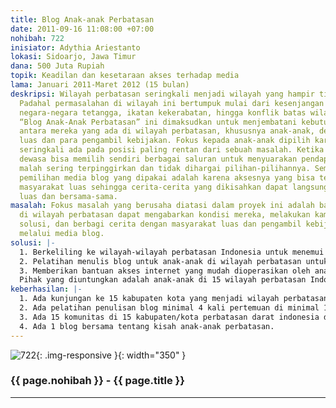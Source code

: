 ```yaml
---
title: Blog Anak-anak Perbatasan
date: 2011-09-16 11:08:00 +07:00
nohibah: 722
inisiator: Adythia Ariestanto
lokasi: Sidoarjo, Jawa Timur
dana: 500 Juta Rupiah
topik: Keadilan dan kesetaraan akses terhadap media
lama: Januari 2011-Maret 2012 (15 bulan)
deskripsi: Wilayah perbatasan seringkali menjadi wilayah yang hampir tidak terperhatikan.
  Padahal permasalahan di wilayah ini bertumpuk mulai dari kesenjangan sosial dengan
  negara-negara tetangga, ikatan kekerabatan, hingga konflik batas wilayah. Proyek
  “Blog Anak-Anak Perbatasan” ini dimaksudkan untuk menjembatani kebutuhan informasi
  antara mereka yang ada di wilayah perbatasan, khususnya anak-anak, dengan masyarakat
  luas dan para pengambil kebijakan. Fokus kepada anak-anak dipilih karena anak-anak
  seringkali ada pada posisi paling rentan dari sebuah masalah. Ketika orang-orang
  dewasa bisa memilih sendiri berbagai saluran untuk menyuarakan pendapat, anak-anak
  malah sering terpinggirkan dan tidak dihargai pilihan-pilihannya. Sementara alasana
  pemilihan media blog yang dipakai adalah karena aksesnya yang bisa terbuka kepada
  masyarakat luas sehingga cerita-cerita yang dikisahkan dapat langsung diakses secara
  luas dan bersama-sama.
masalah: Fokus masalah yang berusaha diatasi dalam proyek ini adalah bagaimana anak-anak
  di wilayah perbatasan dapat mengabarkan kondisi mereka, melakukan kampanye, mengusulkan
  solusi, dan berbagi cerita dengan masyarakat luas dan pengambil kebijakan negara
  melalui media blog.
solusi: |-
  1. Berkeliling ke wilayah-wilayah perbatasan Indonesia untuk menemui komunitas anak-anak dan mengetahui dengan pasti kesulitan-kesulitan yang mereka alami.
  2. Pelatihan menulis blog untuk anak-anak di wilayah perbatasan untuk bisa mengabarkan kisah mereka melalui media blog.
  3. Memberikan bantuan akses internet yang mudah dioperasikan oleh anak-anak di wilayah perbatasan
  Pihak yang diuntungkan adalah anak-anak di 15 wilayah perbatasan Indonesia rentang usia 12-18 tahun.
keberhasilan: |-
  1. Ada kunjungan ke 15 kabupaten kota yang menjadi wilayah perbatasan darat Indonesia dengan negara lain.
  2. Ada pelatihan penulisan blog minimal 4 kali pertemuan di minimal 1 komunitas anak di tiap kabupaten/kota perbatasan darat Indonesia dengan negara lain.
  3. Ada 15 komunitas di 15 kabupaten/kota perbatasan darat indonesia dengan negara lain yang mendapat bantuan akses internet.
  4. Ada 1 blog bersama tentang kisah anak-anak perbatasan.
---
```


![722](/static/img/hibahcmb/722.png){: .img-responsive }{: width="350" }

### {{ page.nohibah }} - {{ page.title }}

---
